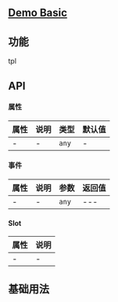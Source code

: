 ## [Demo Basic](https://wya-team.github.io/wya-vc/dist/carousel/basic.html)
## 功能
tpl

## API

#### 属性

属性 | 说明 | 类型 | 默认值
---|---|---|---
- | - | `any` | -


#### 事件

属性 | 说明 | 参数 | 返回值
---|---|---|---
- | - | `any`|---

#### Slot

属性 | 说明
---|---
- | -


## 基础用法

```jsx

```